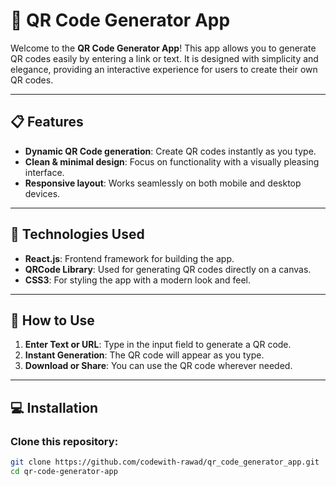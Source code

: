 # 🎉 QR Code Generator App

Welcome to the **QR Code Generator App**! This app allows you to generate QR codes easily by entering a link or text. It is designed with simplicity and elegance, providing an interactive experience for users to create their own QR codes.

---

## 📋 Features

- **Dynamic QR Code generation**: Create QR codes instantly as you type.
- **Clean & minimal design**: Focus on functionality with a visually pleasing interface.
- **Responsive layout**: Works seamlessly on both mobile and desktop devices.

---

## 🚀 Technologies Used

- **React.js**: Frontend framework for building the app.
- **QRCode Library**: Used for generating QR codes directly on a canvas.
- **CSS3**: For styling the app with a modern look and feel.

---

## 🌈 How to Use

1. **Enter Text or URL**: Type in the input field to generate a QR code.
2. **Instant Generation**: The QR code will appear as you type.
3. **Download or Share**: You can use the QR code wherever needed.

---

## 💻 Installation

### Clone this repository:

```bash
git clone https://github.com/codewith-rawad/qr_code_generator_app.git
cd qr-code-generator-app

